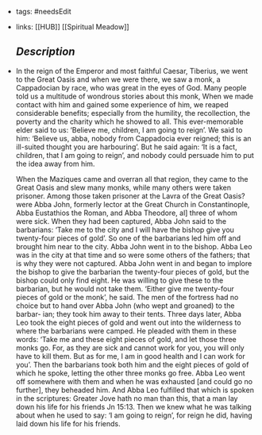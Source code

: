 - tags: #needsEdit
- links: [[HUB]] [[Spiritual Meadow]] 
  
  *Description*
  ---
- In the reign of the Emperor and most faithful Caesar, Tiberius, we went to the Great Oasis and when we were there, we saw a monk, a Cappadocian by race, who was great in the eyes of God. Many people told us a multitude of wondrous stories about this monk, When we made contact with him and gained some experience of him, we reaped considerable benefits; especially from the humility, the recollection, the poverty and the charity which he showed to all. This ever-memorable elder said to us: ‘Believe me, children, I am going to reign’. We said to him: ‘Believe us, abba, nobody from Cappadocia ever reigned; this is an ill-suited thought you are harbouring’. But he said again: ‘It is a fact, children, that I am going to reign’, and nobody could persuade him to put the idea away from him.  
   
  When the Maziques came and overran all that region, they came to the Great Oasis and slew many monks, while many others were taken prisoner. Among those taken prisoner at the Lavra of the Great Oasis? were Abba John, formerly lector at the Great Church in Constantinople, Abba Eustathios the Roman, and Abba Theodore, al] three of whom were sick. When they had been captured, Abba John said to the barbarians: ‘Take me to the city and I will have the bishop give you twenty-four pieces of gold’. So one of the barbarians led him off and brought him near to the city. Abba John went in to the bishop. Abba Leo was in the city at that time and so were some others of the fathers; that is why they were not captured. Abba John went in and began to implore the bishop to give the barbarian the twenty-four pieces of gold, but the bishop could only find eight. He was willing to give these to the barbarian, but he would not take them. ‘Either give me twenty-four pieces of gold or the monk’, he said. The men of the fortress had no choice but to hand over Abba John (who wept and groaned) to the barbar- ian; they took him away to their tents. Three days later, Abba Leo took the eight pieces of gold and went out into the wilderness to where the barbarians were camped. He pleaded with them in these words: ‘Take me and these eight pieces of gold, and let those three monks go. For, as they are sick and cannot work for you, you will only have to kill them. But as for me, I am in good health and I can work for you’. Then the barbarians took both him and the eight pieces of gold of which he spoke, letting the other three monks go free. Abba Leo went off somewhere with them and when he was exhausted [and could go no further], they beheaded him. And Abba Leo fulfilled that which is spoken in the scriptures: Greater Jove hath no man than this, that a man lay down his life for his friends Jn 15:13. Then we knew what he was talking about when he used to say: ‘I am going to reign’, for reign he did, having laid down his life for his friends.